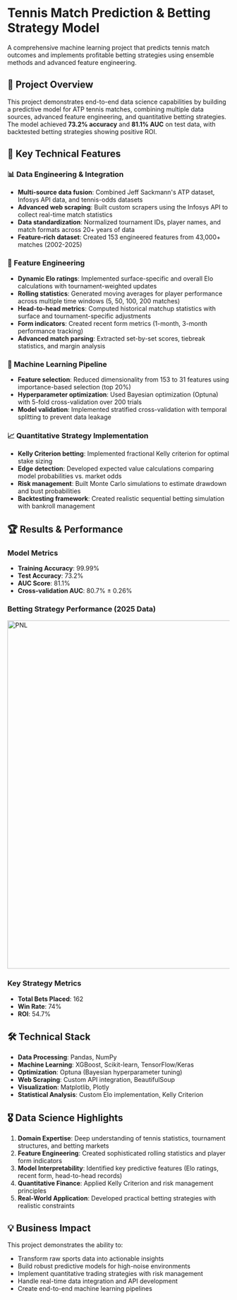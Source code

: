 # Tennis Match Prediction & Betting Strategy Model

A comprehensive machine learning project that predicts tennis match outcomes and implements profitable betting strategies using ensemble methods and advanced feature engineering.

## 🎯 Project Overview

This project demonstrates end-to-end data science capabilities by building a predictive model for ATP tennis matches, combining multiple data sources, advanced feature engineering, and quantitative betting strategies. The model achieved **73.2% accuracy** and **81.1% AUC** on test data, with backtested betting strategies showing positive ROI.

## 🔑 Key Technical Features

### 📊 Data Engineering & Integration
- **Multi-source data fusion**: Combined Jeff Sackmann's ATP dataset, Infosys API data, and tennis-odds datasets
- **Advanced web scraping**: Built custom scrapers using the Infosys API to collect real-time match statistics
- **Data standardization**: Normalized tournament IDs, player names, and match formats across 20+ years of data
- **Feature-rich dataset**: Created 153 engineered features from 43,000+ matches (2002-2025)

### 🧠 Feature Engineering
- **Dynamic Elo ratings**: Implemented surface-specific and overall Elo calculations with tournament-weighted updates
- **Rolling statistics**: Generated moving averages for player performance across multiple time windows (5, 50, 100, 200 matches)
- **Head-to-head metrics**: Computed historical matchup statistics with surface and tournament-specific adjustments
- **Form indicators**: Created recent form metrics (1-month, 3-month performance tracking)
- **Advanced match parsing**: Extracted set-by-set scores, tiebreak statistics, and margin analysis

### 🤖 Machine Learning Pipeline
- **Feature selection**: Reduced dimensionality from 153 to 31 features using importance-based selection (top 20%)
- **Hyperparameter optimization**: Used Bayesian optimization (Optuna) with 5-fold cross-validation over 200 trials
- **Model validation**: Implemented stratified cross-validation with temporal splitting to prevent data leakage

### 📈 Quantitative Strategy Implementation
- **Kelly Criterion betting**: Implemented fractional Kelly criterion for optimal stake sizing
- **Edge detection**: Developed expected value calculations comparing model probabilities vs. market odds
- **Risk management**: Built Monte Carlo simulations to estimate drawdown and bust probabilities
- **Backtesting framework**: Created realistic sequential betting simulation with bankroll management

## 🏆 Results & Performance

### Model Metrics
- **Training Accuracy**: 99.99%
- **Test Accuracy**: 73.2%
- **AUC Score**: 81.1%
- **Cross-validation AUC**: 80.7% ± 0.26%

### Betting Strategy Performance (2025 Data)
<img width="1489" height="790" alt="PNL" src="https://github.com/user-attachments/assets/09088ad5-01d0-4650-b44e-32eaca11d257" />


### Key Strategy Metrics
- **Total Bets Placed**: 162
- **Win Rate**: 74% 
- **ROI**: 54.7%

## 🛠 Technical Stack

- **Data Processing**: Pandas, NumPy
- **Machine Learning**: XGBoost, Scikit-learn, TensorFlow/Keras
- **Optimization**: Optuna (Bayesian hyperparameter tuning)
- **Web Scraping**: Custom API integration, BeautifulSoup
- **Visualization**: Matplotlib, Plotly
- **Statistical Analysis**: Custom Elo implementation, Kelly Criterion

## 🎖 Data Science Highlights

1. **Domain Expertise**: Deep understanding of tennis statistics, tournament structures, and betting markets
2. **Feature Engineering**: Created sophisticated rolling statistics and player form indicators
3. **Model Interpretability**: Identified key predictive features (Elo ratings, recent form, head-to-head records)
5. **Quantitative Finance**: Applied Kelly Criterion and risk management principles
6. **Real-World Application**: Developed practical betting strategies with realistic constraints

## 💡 Business Impact

This project demonstrates the ability to:
- Transform raw sports data into actionable insights
- Build robust predictive models for high-noise environments  
- Implement quantitative trading strategies with risk management
- Handle real-time data integration and API development
- Create end-to-end machine learning pipelines
